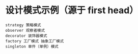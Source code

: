 # 设计模式示例（源于 first head）
````
strategy 策略模式
observer 观察者模式
decorator 装饰器模式 
factory 工厂模式 抽象工厂模式
singleton 单件（单例）模式